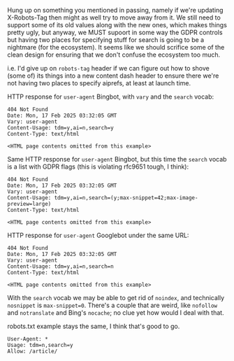 Hung up on something you mentioned in passing, namely if we're
updating X-Robots-Tag then might as well try to move away from it.
We still need to support some of its old values along with the 
new ones, which makes things pretty ugly, but anyway, we MUST 
supoort in some way the GDPR controls but having two places for
specifying stuff for search is going to be a nightmare (for the
ecosystem). It seems like we should scrifice some of the clean 
design for ensuring that we don't confuse the ecosystem too much.

i.e. I'd give up on `robots-tag` header if we can figure out how
to shove (some of) its things into a new content dash header to
ensure there we're not having two places to specify aiprefs, at
least at launch time.

HTTP response for `user-agent` Bingbot, with `vary` and the `search`
vocab:

~~~
404 Not Found
Date: Mon, 17 Feb 2025 03:32:05 GMT
Vary: user-agent
Content-Usage: tdm=y,ai=n,search=y
Content-Type: text/html

<HTML page contents omitted from this example>
~~~

Same HTTP response for `user-agent` Bingbot, but this time the 
`search` vocab is a list with GDPR flags (this is violating 
rfc9651 tough, I think):

~~~
404 Not Found
Date: Mon, 17 Feb 2025 03:32:05 GMT
Vary: user-agent
Content-Usage: tdm=y,ai=n,search=(y;max-snippet=42;max-image-preview=large)
Content-Type: text/html

<HTML page contents omitted from this example>
~~~

HTTP response for `user-agent` Googlebot under the same URL:

~~~
404 Not Found
Date: Mon, 17 Feb 2025 03:32:05 GMT
Vary: user-agent
Content-Usage: tdm=y,ai=n,search=n
Content-Type: text/html

<HTML page contents omitted from this example>
~~~

With the `search` vocab we may be able to get rid of `noindex`, and 
technically `nosnippet` is `max-snippet=0`. There's a couple that are
weird, like `nofollow` and `notranslate` and Bing's `nocache`; no
clue yet how would I deal with that.

robots.txt example stays the same, I think that's good to go.

~~~
User-Agent: *
Usage: tdm=n,search=y
Allow: /article/
~~~
